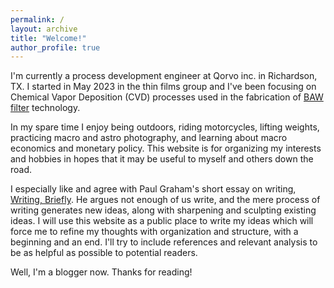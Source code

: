 ```yaml
---
permalink: /
layout: archive
title: "Welcome!"
author_profile: true
---
```


I'm currently a process development engineer at Qorvo inc. in Richardson, TX. I started in May 2023 in the thin films group and I've been focusing on Chemical Vapor Deposition (CVD) processes used in the fabrication of [BAW filter](https://www.google.com/url?sa=t&rct=j&q=&esrc=s&source=web&cd=&ved=2ahUKEwjcmeXq3e-DAxVDlGoFHWVYDbkQFnoECBAQAQ&url=https%3A%2F%2Fwww.qorvo.com%2Fresources%2Fd%2Fqorvo-advanced-baw-filter-technology-impact-on-5g-white-paper&usg=AOvVaw1b5Bq5eRPlMtFMwcV_ALT5&opi=89978449) technology. 

In my spare time I enjoy being outdoors, riding motorcycles, lifting weights, practicing macro and astro photography, and learning about macro economics and monetary policy. This website is for organizing my interests and hobbies in hopes that it may be useful to myself and others down the road.

I especially like and agree with Paul Graham's short essay on writing, [Writing, Briefly](http://www.paulgraham.com/writing44.html). He argues not enough of us write, and the mere process of writing generates new ideas, along with sharpening and sculpting existing ideas. I will use this website as a public place to write my ideas which will force me to refine my thoughts with organization and structure, with a beginning and an end. I'll try to include references and relevant analysis to be as helpful as possible to potential readers.

Well, I'm a blogger now. Thanks for reading!